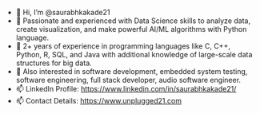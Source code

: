 - 👋 Hi, I’m @saurabhkakade21
- 🌱 Passionate and experienced with Data Science skills to analyze data, create visualization, and make powerful AI/ML algorithms with Python language.
- 🌱 2+ years of experience in programming languages like C, C++, Python, R, SQL, and Java with additional knowledge of large-scale data structures for big data.
- 🌱 Also interested in software development, embedded system testing, software engineering, full stack developer, audio software engineer.
- 📫 LinkedIn Profile: https://www.linkedin.com/in/saurabhkakade21/
- 📫 Contact Details: https://www.unplugged21.com

<!---
saurabhkakade21/saurabhkakade21 is a ✨ special ✨ repository because its `README.md` (this file) appears on your GitHub profile.
You can click the Preview link to take a look at your changes.
--->
